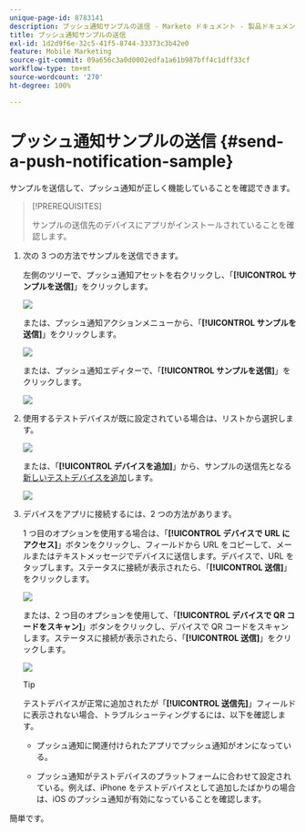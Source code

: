 ```yaml
---
unique-page-id: 8783141
description: プッシュ通知サンプルの送信 - Marketo ドキュメント - 製品ドキュメント
title: プッシュ通知サンプルの送信
exl-id: 1d2d9f6e-32c5-41f5-8744-33373c3b42e0
feature: Mobile Marketing
source-git-commit: 09a656c3a0d0002edfa1a61b987bff4c1dff33cf
workflow-type: tm+mt
source-wordcount: '270'
ht-degree: 100%

---
```


# プッシュ通知サンプルの送信 {#send-a-push-notification-sample}

サンプルを送信して、プッシュ通知が正しく機能していることを確認できます。

>[!PREREQUISITES]
>
>サンプルの送信先のデバイスにアプリがインストールされていることを確認します。

1. 次の 3 つの方法でサンプルを送信できます。

   左側のツリーで、プッシュ通知アセットを右クリックし、「**[!UICONTROL サンプルを送信]**」をクリックします。

   ![](assets/image2015-7-13-11-3a26-3a15.png)

   または、プッシュ通知アクションメニューから、「**[!UICONTROL サンプルを送信]**」をクリックします。

   ![](assets/image2015-7-13-11-3a28-3a37.png)

   または、プッシュ通知エディターで、「**[!UICONTROL サンプルを送信]**」をクリックします。

   ![](assets/image2015-7-20-13-3a29-3a3.png)

1. 使用するテストデバイスが既に設定されている場合は、リストから選択します。

   ![](assets/image2015-7-29-8-3a25-3a17.png)

   または、「**[!UICONTROL デバイスを追加]**」から、サンプルの送信先となる[新しいテストデバイスを追加](/help/marketo/product-docs/mobile-marketing/push-notifications/adding-a-new-test-device.md)します。

   ![](assets/image2015-7-13-11-3a34-3a21.png)

1. デバイスをアプリに接続するには、2 つの方法があります。

   1 つ目のオプションを使用する場合は、「**[!UICONTROL デバイスで URL にアクセス]**」ボタンをクリックし、フィールドから URL をコピーして、メールまたはテキストメッセージでデバイスに送信します。デバイスで、URL をタップします。ステータスに接続が表示されたら、「**[!UICONTROL 送信]**」をクリックします。

   ![](assets/image2015-7-29-8-3a29-3a18.png)

   または、2 つ目のオプションを使用して、「**[!UICONTROL デバイスで QR コードをスキャン]**」ボタンをクリックし、デバイスで QR コードをスキャンします。ステータスに接続が表示されたら、「**[!UICONTROL 送信]**」をクリックします。

   ![](assets/image2015-7-29-8-3a31-3a20.png)

   >[!TIP]
   >
   >テストデバイスが正常に追加されたが「**[!UICONTROL 送信先]**」フィールドに表示されない場合、トラブルシューティングするには、以下を確認します。
   >
   >* プッシュ通知に関連付けられたアプリでプッシュ通知がオンになっている。
   >
   >* プッシュ通知がテストデバイスのプラットフォームに合わせて設定されている。例えば、iPhone をテストデバイスとして追加したばかりの場合は、iOS のプッシュ通知が有効になっていることを確認します。

簡単です。
